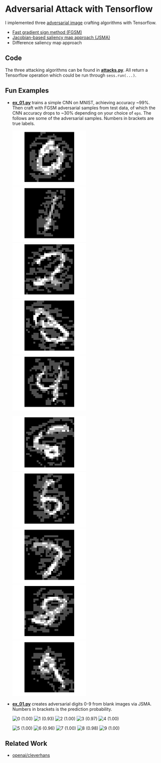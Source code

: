 Adversarial Attack with Tensorflow
==================================

I implemented
three
[adversarial image](http://karpathy.github.io/2015/03/30/breaking-convnets/) crafting
algorithms with Tensorflow.

- [Fast gradient sign method (FGSM)](https://arxiv.org/abs/1412.6572)
- [Jacobian-based saliency map approach (JSMA)](https://arxiv.org/abs/1511.07528)
- Difference saliency map approach

## Code ##

The three attacking algorithms can be found
in
[**attacks.py**](https://github.com/gongzhitaao/tensorflow-adversarial/blob/master/attacks.py).
All return a Tensorflow operation which could be run through
`sess.run(...)`.

## Fun Examples ##

- [**ex_01.py**](./ex_00.py) trains a simple CNN on MNIST, achieving
  accuracy ~99%.  Then craft with FGSM adversarial samples from test
  data, of which the CNN accuracy drops to ~30% depending on your
  choice of `eps`.  The follows are some of the adversarial samples.
  Numbers in brackets are true labels.

    ![9(0)](./img/ex_00_0_9.png?raw=true "0(0)")
    ![2(1)](./img/ex_00_1_2.png?raw=true "2(1)")
    ![3(2)](./img/ex_00_2_3.png?raw=true "3(2)")
    ![8(3)](./img/ex_00_3_8.png?raw=true "8(3)")
    ![9(4)](./img/ex_00_4_9.png?raw=true "9(4)")

    ![6(5)](./img/ex_00_5_6.png?raw=true "6(5)")
    ![5(6)](./img/ex_00_6_5.png?raw=true "5(6)")
    ![2(7)](./img/ex_00_7_2.png?raw=true "2(7)")
    ![9(8)](./img/ex_00_8_9.png?raw=true "9(8)")
    ![4(9)](./img/ex_00_9_4.png?raw=true "4(9)")

- [**ex_01.py**](./ex_01.py) creates adversarial digits 0-9 from blank
  images via JSMA.  Numbers in brackets is the prediction probability.

    ![0 (1.00)](./img/ex_01_0.jpg?raw=true "0 (1.00)")
    ![1 (0.93)](./img/ex_01_1.jpg?raw=true "1 (0.93)")
    ![2 (1.00)](./img/ex_01_2.jpg?raw=true "2 (1.00)")
    ![3 (0.97)](./img/ex_01_3.jpg?raw=true "3 (0.97)")
    ![4 (1.00)](./img/ex_01_4.jpg?raw=true "4 (1.00)")

    ![5 (1.00)](./img/ex_01_5.jpg?raw=true "5 (1.00)")
    ![6 (0.96)](./img/ex_01_6.jpg?raw=true "6 (0.96)")
    ![7 (1.00)](./img/ex_01_7.jpg?raw=true "7 (1.00)")
    ![8 (0.98)](./img/ex_01_8.jpg?raw=true "8 (0.98)")
    ![9 (1.00)](./img/ex_01_9.jpg?raw=true "9 (1.00)")

## Related Work ##

- [openai/cleverhans](https://github.com/openai/cleverhans)
